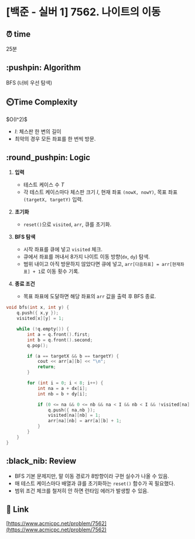 # \[백준 - 실버 1] 7562. 나이트의 이동

## ⏰  **time**

25분

## \:pushpin: **Algorithm**

BFS (너비 우선 탐색)

## ⏲️**Time Complexity**

\$O(I^2)\$

* $I$: 체스판 한 변의 길이
* 최악의 경우 모든 좌표를 한 번씩 방문.

## \:round\_pushpin: **Logic**

1. **입력**

   * 테스트 케이스 수 $T$
   * 각 테스트 케이스마다 체스판 크기 $I$, 현재 좌표 `(nowX, nowY)`, 목표 좌표 `(targetX, targetY)` 입력.
2. **초기화**

   * `reset()`으로 `visited`, `arr`, 큐를 초기화.
3. **BFS 탐색**

   * 시작 좌표를 큐에 넣고 `visited` 체크.
   * 큐에서 좌표를 꺼내서 8가지 나이트 이동 방향(`dx`, `dy`) 탐색.
   * 범위 내이고 아직 방문하지 않았다면 큐에 넣고, `arr[다음좌표] = arr[현재좌표] + 1`로 이동 횟수 기록.
4. **종료 조건**

   * 목표 좌표에 도달하면 해당 좌표의 `arr` 값을 출력 후 BFS 종료.

```cpp
void bfs(int x, int y) {
    q.push({ x,y });
    visited[x][y] = 1;

    while (!q.empty()) {
        int a = q.front().first;
        int b = q.front().second;
        q.pop();

        if (a == targetX && b == targetY) {
            cout << arr[a][b] << "\n";
            return;
        }

        for (int i = 0; i < 8; i++) {
            int na = a + dx[i];
            int nb = b + dy[i];

            if (0 <= na && 0 <= nb && na < I && nb < I && !visited[na][nb]) {
                q.push({ na,nb });
                visited[na][nb] = 1;
                arr[na][nb] = arr[a][b] + 1;
            }
        }
    }
}
```

## \:black\_nib: **Review**

* BFS 기본 문제지만, 말 이동 경로가 8방향이라 구현 실수가 나올 수 있음.
* 매 테스트 케이스마다 배열과 큐를 초기화하는 `reset()` 함수가 꼭 필요했다.
* 범위 조건 체크를 철저히 안 하면 런타임 에러가 발생할 수 있음.

## 📡 Link

[https://www.acmicpc.net/problem/7562](https://www.acmicpc.net/problem/7562)
